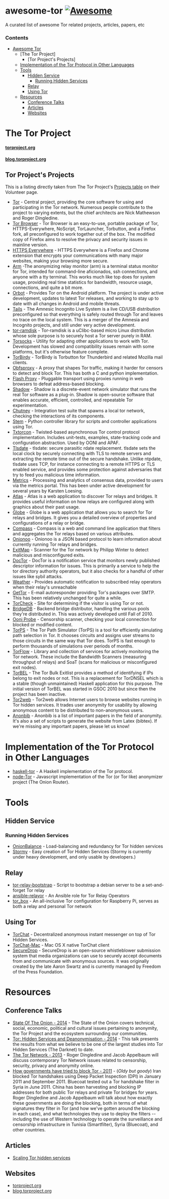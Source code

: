 # awesome-tor [![Awesome](https://cdn.rawgit.com/sindresorhus/awesome/d7305f38d29fed78fa85652e3a63e154dd8e8829/media/badge.svg)](https://github.com/sindresorhus/awesome)
A curated list of awesome Tor related projects, articles, papers, etc


### Contents
- [Awesome Tor](#awesome-tor)
    - [The Tor Project]
        - [Tor Project's Projects]
    - [Implementation of the Tor Protocol in Other Languages](#implementation-of-the-tor-protocol-in-other-languages)
    - [Tools](#tools)
        - [Hidden Service](#hidden-service)
            - [Running Hidden Services](#running-hidden-services)
        - [Relay](#relay)
        - [Using Tor](#using-tor)
    - [Resources](#resources)
        - [Conference Talks](#conference-talks)
        - [Articles](#articles)
        - [Websites](#websites)



# The Tor Project

#### [torproject.org](http://torproject.org/)
#### [blog.torproject.org](https://blog.torproject.org/blog/)

## Tor Project's Projects

This is a listing directly taken from The Tor Project's [Projects table](https://www.torproject.org/getinvolved/volunteer.html.en#projects) on their Volunteer page.

* [Tor](https://www.torproject.org/getinvolved/volunteer.html.en#project-tor) - Central project, providing the core software for using and participating in the Tor network. Numerous people contribute to the project to varying extents, but the chief architects are Nick Mathewson and Roger Dingledine.
* [Tor Browser](https://www.torproject.org/getinvolved/volunteer.html.en#project-torbrowser) - Tor Browser is an easy-to-use, portable package of Tor, HTTPS-Everywhere, NoScript, TorLauncher, Torbutton, and a Firefox fork, all preconfigured to work together out of the box. The modified copy of Firefox aims to resolve the privacy and security issues in mainline version.
* [HTTPS Everywhere](https://www.torproject.org/getinvolved/volunteer.html.en#project-httpseverywhere) - HTTPS Everywhere is a Firefox and Chrome extension that encrypts your communications with many major websites, making your browsing more secure.
* [Arm](https://www.torproject.org/getinvolved/volunteer.html.en#project-arm) -The anonymizing relay monitor (arm) is a terminal status monitor for Tor, intended for command-line aficionados, ssh connections, and anyone with a tty terminal. This works much like top does for system usage, providing real time statistics for bandwidth, resource usage, connections, and quite a bit more.
* [Orbot](https://www.torproject.org/getinvolved/volunteer.html.en#project-orbot) - Provides Tor on the Android platform. The project is under active development, updates to latest Tor releases, and working to stay up to date with all changes in Android and mobile threats.
* [Tails](https://www.torproject.org/getinvolved/volunteer.html.en#project-tails) - The Amnesic Incognito Live System is a live CD/USB distribution preconfigured so that everything is safely routed through Tor and leaves no trace on the local system. This is a merger of the Amnesia and Incognito projects, and still under very active development.
* [tor-ramdisk](https://www.torproject.org/getinvolved/volunteer.html.en#project-torramdisk) - Tor-ramdisk is a uClibc-based micro Linux distribution whose sole purpose is to securely host a Tor server purely in RAM.
* [Torsocks](https://www.torproject.org/getinvolved/volunteer.html.en#project-torsocks) - Utility for adapting other applications to work with Tor. Development has slowed and compatibility issues remain with some platforms, but it's otherwise feature complete.
* [TorBirdy](https://www.torproject.org/getinvolved/volunteer.html.en#project-torbirdy) - TorBirdy is Torbutton for Thunderbird and related Mozilla mail clients.
* [Obfsproxy](https://www.torproject.org/getinvolved/volunteer.html.en#project-obfsproxy) - A proxy that shapes Tor traffic, making it harder for censors to detect and block Tor. This has both a C and python implementation.
* [Flash Proxy](https://www.torproject.org/getinvolved/volunteer.html.en#project-flash-proxy) - Pluggable transport using proxies running in web browsers to defeat address-based blocking.
* [Shadow](https://www.torproject.org/getinvolved/volunteer.html.en#project-shadow) - Shadow is a discrete-event network simulator that runs the real Tor software as a plug-in. Shadow is open-source software that enables accurate, efficient, controlled, and repeatable Tor experimentation.
* [Chutney](https://www.torproject.org/getinvolved/volunteer.html.en#project-chutney) - Integration test suite that spawns a local tor network, checking the interactions of its components.
* [Stem](https://www.torproject.org/getinvolved/volunteer.html.en#project-stem) - Python controller library for scripts and controller applications using Tor.
* [Txtorcon](https://www.torproject.org/getinvolved/volunteer.html.en#project-txtorcon) - Twisted-based asynchronous Tor control protocol implementation. Includes unit-tests, examples, state-tracking code and configuration abstraction. Used by OONI and APAF.
* [Tlsdate](https://www.torproject.org/getinvolved/volunteer.html.en#project-tlsdate) - tlsdate: secure parasitic rdate replacement. tlsdate sets the local clock by securely connecting with TLS to remote servers and extracting the remote time out of the secure handshake. Unlike ntpdate, tlsdate uses TCP, for instance connecting to a remote HTTPS or TLS enabled service, and provides some protection against adversaries that try to feed you malicious time information.
* [Metrics](https://www.torproject.org/getinvolved/volunteer.html.en#project-metrics) - Processing and analytics of consensus data, provided to users via the metrics portal. This has been under active development for several years by Karsten Loesing.
* [Atlas](https://www.torproject.org/getinvolved/volunteer.html.en#project-atlas) - Atlas is a web application to discover Tor relays and bridges. It provides useful information on how relays are configured along with graphics about their past usage.
* [Globe](https://www.torproject.org/getinvolved/volunteer.html.en#project-globe) - Globe is a web application that allows you to search for Tor relays and bridges. It gives you a detailed overview of properties and configurations of a relay or bridge.
* [Compass](https://www.torproject.org/getinvolved/volunteer.html.en#project-compass) - Compass is a web and command line application that filters and aggregates the Tor relays based on various attributes.
* [Onionoo](https://www.torproject.org/getinvolved/volunteer.html.en#project-onionoo) - Onionoo is a JSON based protocol to learn information about currently running Tor relays and bridges.
* [ExitMap](https://www.torproject.org/getinvolved/volunteer.html.en#project-exitmap) - Scanner for the Tor network by Philipp Winter to detect malicious and misconfigured exits.
* [DocTor](https://www.torproject.org/getinvolved/volunteer.html.en#project-doctor) - DocTor is a notification service that monitors newly published descriptor information for issues. This is primarily a service to help the tor directory authority operators, but it also checks for a handful of other issues like sybil attacks.
* [Weather](https://www.torproject.org/getinvolved/volunteer.html.en#project-weather) - Provides automatic notification to subscribed relay operators when their relay's unreachable
* [GetTor](https://www.torproject.org/getinvolved/volunteer.html.en#project-gettor) - E-mail autoresponder providing Tor's packages over SMTP. This has been relatively unchanged for quite a while.
* [TorCheck](https://www.torproject.org/getinvolved/volunteer.html.en#project-torcheck) - Site for determining if the visitor is using Tor or not.
* [BridgeDB](https://www.torproject.org/getinvolved/volunteer.html.en#project-bridgedb) - Backend bridge distributor, handling the various pools they're distributed in. This was actively developed until Fall of 2010.
* [Ooni Probe](https://www.torproject.org/getinvolved/volunteer.html.en#project-ooni) - Censorship scanner, checking your local connection for blocked or modified content.
* [TorPS](https://www.torproject.org/getinvolved/volunteer.html.en#project-torps) - The Tor Path Simulator (TorPS) is a tool for efficiently simulating path selection in Tor. It chooses circuits and assigns user streams to those circuits in the same way that Tor does. TorPS is fast enough to perform thousands of simulations over periods of months.
* [TorFlow](https://www.torproject.org/getinvolved/volunteer.html.en#project-torflow) - Library and collection of services for actively monitoring the Tor network. These include the Bandwidth Scanners (measuring throughput of relays) and SoaT (scans for malicious or misconfigured exit nodes).
* [TorBEL](https://www.torproject.org/getinvolved/volunteer.html.en#project-torbel) - The Tor Bulk Exitlist provides a method of identifying if IPs belong to exit nodes or not. This is a replacement for TorDNSEL which is a stable (though unmaintained) Haskell application for this purpose. The initial version of TorBEL was started in GSOC 2010 but since then the project has been inactive.
* [Tor2web](https://www.torproject.org/getinvolved/volunteer.html.en#project-tor2web) - Tor2web allows Internet users to browse websites running in Tor hidden services. It trades user anonymity for usability by allowing anonymous content to be distributed to non-anonymous users.
* [Anonbib](https://www.torproject.org/getinvolved/volunteer.html.en#project-anonbib) - Anonbib is a list of important papers in the field of anonymity. It's also a set of scripts to generate the website from Latex (bibtex). If we're missing any important papers, please let us know!

# Implementation of the Tor Protocol in Other Languages

* [haskell-tor](https://github.com/GaloisInc/haskell-tor) - A Haskell implementation of the Tor protocol.
* [node-Tor](https://github.com/Ayms/node-Tor) - Javascript implementation of the Tor (or Tor like) anonymizer project (The Onion Router).

# Tools

## Hidden Service

### Running Hidden Services

* [OnionBalance](https://github.com/DonnchaC/onionbalance) - Load-balancing and redundancy for Tor hidden services
* [Stormy](https://github.com/glamrock/stormy) -  Easy creation of Tor Hidden Services (Stormy is currently under heavy development, and only usable by developers.)

## Relay
* [tor-relay-bootstrap](https://github.com/micahflee/tor-relay-bootstrap<Paste>) - Script to bootstrap a debian server to be a set-and-forget Tor relay
* [ansible-relayor](https://github.com/nusenu/ansible-relayor) - An Ansible role for Tor Relay Operators
* [tor_box](https://github.com/CMoncur/tor_box) - An all-inclusive Tor configuration for Raspberry Pi, serves as both a relay and personal Tor network


## Using Tor

* [TorChat](https://github.com/prof7bit/TorChat) -  Decentralized anonymous instant messenger on top of Tor Hidden Services.
* [TorChat-Mac](https://github.com/javerous/TorChat-Mac) -  Mac OS X native TorChat client
* [SecureDrop](https://github.com/freedomofpress/securedrop) - SecureDrop is an open-source whistleblower submission system that media organizations can use to securely accept documents from and communicate with anonymous sources. It was originally created by the late Aaron Swartz and is currently managed by Freedom of the Press Foundation.


# Resources

## Conference Talks

* [State Of The Onion - 2014](https://www.youtube.com/watch?v=fOwYgAS4TXE) - The State of the Onion covers technical, social, economic, political and cultural issues pertaining to anonymity, the Tor Project and the ecosystem surrounding our communities.
* [Tor: Hidden Services and Deanonymisation - 2014](https://www.youtube.com/watch?v=oZdeRmlj8Gw) - This talk presents the results from what we believe to be one of the largest studies into Tor Hidden Services (The Darknet) to date.
* [The Tor Network - 2013](https://www.youtube.com/watch?v=CJNxbpbHA-I) - Roger Dingledine and Jacob Appelbaum will discuss contemporary Tor Network issues related to censorship, security, privacy and anonymity online.
* [How governments have tried to block Tor - 2011](https://www.youtube.com/watch?v=GwMr8Xl7JMQ) - (*Oldy but goody*) Iran blocked Tor handshakes using Deep Packet Inspection (DPI) in January 2011 and September 2011. Bluecoat tested out a Tor handshake filter in Syria in June 2011. China has been harvesting and blocking IP addresses for both public Tor relays and private Tor bridges for years. Roger Dingledine and Jacob Appelbaum will talk about how exactly these governments are doing the blocking, both in terms of what signatures they filter in Tor (and how we've gotten around the blocking in each case), and what technologies they use to deploy the filters -- including the use of Western technology to operate the surveillance and censorship infrastructure in Tunisia (Smartfilter), Syria (Bluecoat), and other countries.

## Articles
* [Scaling Tor hidden services](https://www.benthamsgaze.org/2015/11/17/scaling-tor-hidden-services)

## Websites
* [torproject.org](http://torproject.org/)
* [blog.torproject.org](https://blog.torproject.org/blog/)
